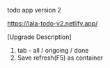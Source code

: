 todo app version 2

https://lala-todo-v2.netlify.app/

[Upgrade Description]

1. tab - all / ongoing / done
2. Save refresh(F5) as container



